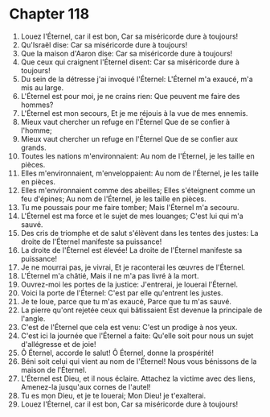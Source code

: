 # Chapter 118

1. Louez l'Éternel, car il est bon, Car sa miséricorde dure à toujours!
2. Qu'Israël dise: Car sa miséricorde dure à toujours!
3. Que la maison d'Aaron dise: Car sa miséricorde dure à toujours!
4. Que ceux qui craignent l'Éternel disent: Car sa miséricorde dure à toujours!
5. Du sein de la détresse j'ai invoqué l'Éternel: L'Éternel m'a exaucé, m'a mis au large.
6. L'Éternel est pour moi, je ne crains rien: Que peuvent me faire des hommes?
7. L'Éternel est mon secours, Et je me réjouis à la vue de mes ennemis.
8. Mieux vaut chercher un refuge en l'Éternel Que de se confier à l'homme;
9. Mieux vaut chercher un refuge en l'Éternel Que de se confier aux grands.
10. Toutes les nations m'environnaient: Au nom de l'Éternel, je les taille en pièces.
11. Elles m'environnaient, m'enveloppaient: Au nom de l'Éternel, je les taille en pièces.
12. Elles m'environnaient comme des abeilles; Elles s'éteignent comme un feu d'épines; Au nom de l'Éternel, je les taille en pièces.
13. Tu me poussais pour me faire tomber; Mais l'Éternel m'a secouru.
14. L'Éternel est ma force et le sujet de mes louanges; C'est lui qui m'a sauvé.
15. Des cris de triomphe et de salut s'élèvent dans les tentes des justes: La droite de l'Éternel manifeste sa puissance!
16. La droite de l'Éternel est élevée! La droite de l'Éternel manifeste sa puissance!
17. Je ne mourrai pas, je vivrai, Et je raconterai les œuvres de l'Éternel.
18. L'Éternel m'a châtié, Mais il ne m'a pas livré à la mort.
19. Ouvrez-moi les portes de la justice: J'entrerai, je louerai l'Éternel.
20. Voici la porte de l'Éternel: C'est par elle qu'entrent les justes.
21. Je te loue, parce que tu m'as exaucé, Parce que tu m'as sauvé.
22. La pierre qu'ont rejetée ceux qui bâtissaient Est devenue la principale de l'angle.
23. C'est de l'Éternel que cela est venu: C'est un prodige à nos yeux.
24. C'est ici la journée que l'Éternel a faite: Qu'elle soit pour nous un sujet d'allégresse et de joie!
25. Ô Éternel, accorde le salut! Ô Éternel, donne la prospérité!
26. Béni soit celui qui vient au nom de l'Éternel! Nous vous bénissons de la maison de l'Éternel.
27. L'Éternel est Dieu, et il nous éclaire. Attachez la victime avec des liens, Amenez-la jusqu'aux cornes de l'autel!
28. Tu es mon Dieu, et je te louerai; Mon Dieu! je t'exalterai.
29. Louez l'Éternel, car il est bon, Car sa miséricorde dure à toujours!

